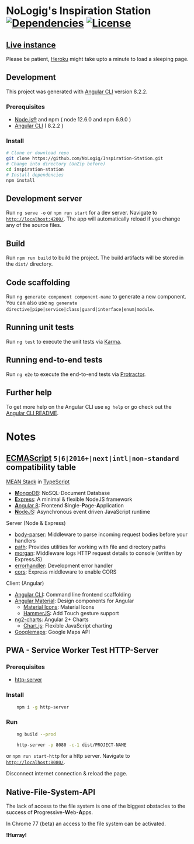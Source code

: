 
# NoLogig's Inspiration Station [![Dependencies](https://img.shields.io/david/NoLogig/Inspiration-Station.svg)](https://david-dm.org/NoLogig/inspiration-station) [![License](https://img.shields.io/github/license/NoLogig/Inspiration-Station.svg)](https://choosealicense.com/licenses/mit/)

## [Live instance](https://inspiration-station.herokuapp.com/)

Please be patient, [Heroku](https://heroku.com) might take upto a minute to load a sleeping page.

## Development

This project was generated with [Angular CLI](https://github.com/angular/angular-cli) version 8.2.2.

### Prerequisites

 - [Node.js®](https://nodejs.org) and npm	( node 12.6.0 and npm 6.9.0 )
 - [Angular CLI](https://cli.angular.io)	( 8.2.2 )

### Install

```bash
# Clone or download repo
git clone https://github.com/NoLogig/Inspiration-Station.git
# Change into directory (UnZip before)
cd inspiration-station
# Install dependencies
npm install
```

## Development server

Run `ng serve -o` or `npm run start` for a dev server. Navigate to [`http://localhost:4200/`](http://localhost:4200/). The app will automatically reload if you change any of the source files.

## Build

Run `npm run build` to build the project. The build artifacts will be stored in the `dist/` directory.

## Code scaffolding

Run `ng generate component component-name` to generate a new component. You can also use `ng generate directive|pipe|service|class|guard|interface|enum|module`.

## Running unit tests

Run `ng test` to execute the unit tests via [Karma](https://karma-runner.github.io).

## Running end-to-end tests

Run `ng e2e` to execute the end-to-end tests via [Protractor](http://www.protractortest.org/).

## Further help

To get more help on the Angular CLI use `ng help` or go check out the [Angular CLI README](https://github.com/angular/angular-cli/blob/master/README.md).

# Notes

## [ECMAScript](https://kangax.github.io/compat-table/es6/) `5|6|2016+|next|intl|non-standard` compatibility table

[MEAN Stack](https://en.wikipedia.org/wiki/MEAN_(software_bundle)) in [TypeScript](https://www.typescriptlang.org)

* [**M**ongoDB](https://www.mongodb.com):                   NoSQL-Document Database
* [**E**xpress](http://expressjs.com):                      A minimal & flexible NodeJS framework
* [**A**ngular 8](https://angular.io):                      Frontend **S**ingle-**P**age-**A**pplication
* [**N**odeJS](https://nodejs.org):                         Asynchronous event driven JavaScript runtime

Server (Node & Express)
* [body-parser](https://www.npmjs.com/package/body-parser): Middleware to parse incoming request bodies before your handlers
* [path](https://nodejs.org/docs/latest/api/path.html):     Provides utilities for working with file and directory paths
* [morgan](https://www.npmjs.com/package/morgan):           Middleware logs HTTP request details to console (written by ExpressJS)
* [errorhandler]():                                         Development error handler
* [cors](https://www.npmjs.com/package/cors):               Express middleware to enable CORS 

Client (Angular)
* [Angular CLI](https://cli.angular.io):                    Command line frontend scaffolding
* [Angular Material](https://material.angular.io):          Design components for Angular
    + [Material Icons](https://material.io/icons):          Material Icons
    + [HammerJS](https://hammerjs.github.io/):              Add Touch gesture support
* [ng2-charts](https://www.chartjs.org/):                   Angular 2+ Charts
    + [Chart.js](https://www.chartjs.org/):                 Flexible JavaScript charting
* [Googlemaps](https://cloud.google.com/maps-platform/):    Google Maps API

## PWA - Service Worker Test HTTP-Server

### Prerequisites

* [http-server](https://nodejs.org/http-server)

### Install 
```bash
    npm i -g http-server
```

### Run

```bash
    ng build --prod

    http-server -p 8080 -c-1 dist/PROJECT-NAME
```
or `npm run start-http` for a http server.
Navigate to [`http://localhost:8080/`](http://localhost:8080/).

Disconnect internet connection & reload the page.

## Native-File-System-API

The lack of access to the file system is one of the biggest obstacles to the success of **P**rogressive-**W**eb-**A**pps.

In Chrome 77 (beta) an access to the file system can be activated.

**!Hurray!**
